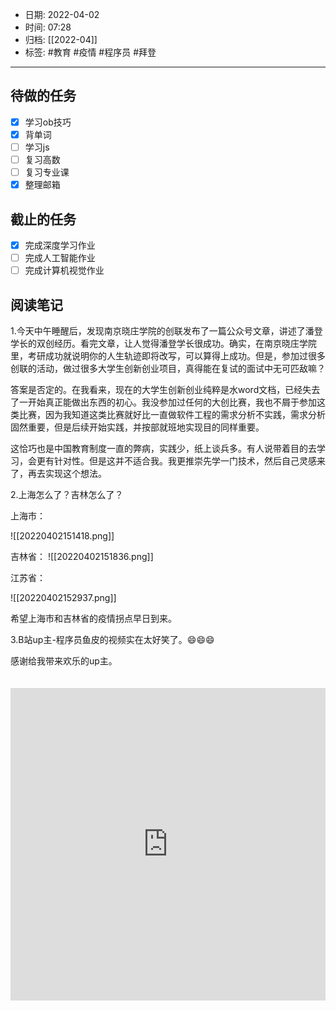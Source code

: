 - 日期: 2022-04-02
- 时间: 07:28
- 归档: [[2022-04]]
- 标签: #教育 #疫情 #程序员 #拜登
---

## 待做的任务

- [x] 学习ob技巧
- [x] 背单词
- [ ] 学习js
- [ ] 复习高数
- [ ] 复习专业课
- [x] 整理邮箱

## 截止的任务

- [x] 完成深度学习作业
- [ ] 完成人工智能作业
- [ ] 完成计算机视觉作业

## 阅读笔记

1.今天中午睡醒后，发现南京晓庄学院的创联发布了一篇公众号文章，讲述了潘登学长的双创经历。看完文章，让人觉得潘登学长很成功。确实，在南京晓庄学院里，考研成功就说明你的人生轨迹即将改写，可以算得上成功。但是，参加过很多创联的活动，做过很多大学生创新创业项目，真得能在复试的面试中无可匹敌嘛？

答案是否定的。在我看来，现在的大学生创新创业纯粹是水word文档，已经失去了一开始真正能做出东西的初心。我没参加过任何的大创比赛，我也不屑于参加这类比赛，因为我知道这类比赛就好比一直做软件工程的需求分析不实践，需求分析固然重要，但是后续开始实践，并按部就班地实现目的同样重要。

这恰巧也是中国教育制度一直的弊病，实践少，纸上谈兵多。有人说带着目的去学习，会更有针对性。但是这并不适合我。我更推崇先学一门技术，然后自己灵感来了，再去实现这个想法。

2.上海怎么了？吉林怎么了？

上海市：

![[20220402151418.png]]

吉林省：
![[20220402151836.png]]

江苏省：

![[20220402152937.png]]

希望上海市和吉林省的疫情拐点早日到来。

3.B站up主-程序员鱼皮的视频实在太好笑了。😄😄😄

感谢给我带来欢乐的up主。
<iframe src="https://player.bilibili.com/player.html?aid=510345874&bvid=BV1Yu411i7vV&cid=565018155&page=1" scrolling="no" border="0" frameborder="no" framespacing="0" allowfullscreen="true" style="width: 100%; height: 500px; max-width: 100%；align:center; padding:20px 0;"> </iframe>

